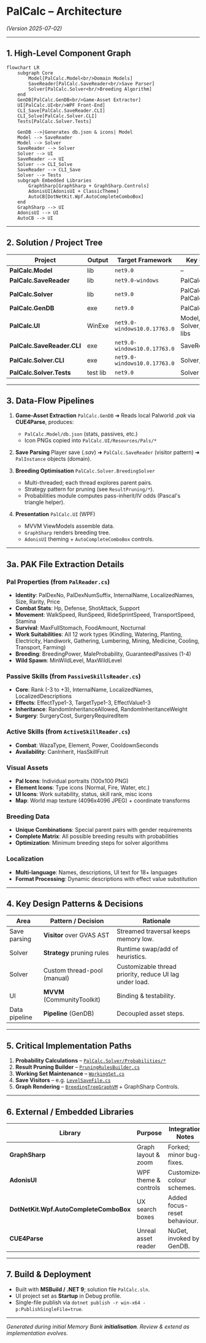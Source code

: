 # PalCalc – Architecture  
*(Version 2025-07-02)*  

---

## 1. High-Level Component Graph  

```mermaid
flowchart LR
    subgraph Core
        Model[PalCalc.Model<br/>Domain Models]
        SaveReader[PalCalc.SaveReader<br/>Save Parser]
        Solver[PalCalc.Solver<br/>Breeding Algorithm]
    end
    GenDB[PalCalc.GenDB<br/>Game-Asset Extractor]
    UI[PalCalc.UI<br/>WPF Front-End]
    CLI_Save[PalCalc.SaveReader.CLI]
    CLI_Solve[PalCalc.Solver.CLI]
    Tests[PalCalc.Solver.Tests]

    GenDB -->|Generates db.json & icons| Model
    Model --> SaveReader
    Model --> Solver
    SaveReader --> Solver
    Solver --> UI
    SaveReader --> UI
    Solver --> CLI_Solve
    SaveReader --> CLI_Save
    Solver --> Tests
    subgraph Embedded Libraries
        GraphSharp[GraphSharp + GraphSharp.Controls]
        AdonisUI[AdonisUI + ClassicTheme]
        AutoCB[DotNetKit.Wpf.AutoCompleteComboBox]
    end
    GraphSharp --> UI
    AdonisUI --> UI
    AutoCB --> UI
```

---

## 2. Solution / Project Tree  

| Project | Output | Target Framework | Key References |
|---------|--------|------------------|----------------|
| **PalCalc.Model** | lib | `net9.0` | – |
| **PalCalc.SaveReader** | lib | `net9.0-windows` | PalCalc.Model |
| **PalCalc.Solver** | lib | `net9.0` | PalCalc.Model, PalCalc.SaveReader |
| **PalCalc.GenDB** | exe | `net9.0` | PalCalc.Model |
| **PalCalc.UI** | WinExe | `net9.0-windows10.0.17763.0` | Model, SaveReader, Solver, Embedded libs |
| **PalCalc.SaveReader.CLI** | exe | `net9.0-windows10.0.17763.0` | SaveReader |
| **PalCalc.Solver.CLI** | exe | `net9.0-windows10.0.17763.0` | Solver, SaveReader |
| **PalCalc.Solver.Tests** | test lib | `net9.0` | Solver |

---

## 3. Data-Flow Pipelines

1. **Game-Asset Extraction**
   `PalCalc.GenDB` ➜ Reads local Palworld *.pak* via **CUE4Parse**, produces:
   * `PalCalc.Model/db.json` (stats, passives, etc.)
   * Icon PNGs copied into `PalCalc.UI/Resources/Pals/*`

2. **Save Parsing**
   Player save (*.sav*) ➜ `PalCalc.SaveReader` (visitor pattern) ➜ `PalInstance` objects (domain).

3. **Breeding Optimisation**
   `PalCalc.Solver.BreedingSolver`
   * Multi-threaded; each thread explores parent pairs.
   * Strategy pattern for pruning (see `ResultPruning/*`).
   * Probabilities module computes pass-inherit/IV odds (Pascal's triangle helper).

4. **Presentation**
   `PalCalc.UI` (WPF)
   * MVVM ViewModels assemble data.
   * `GraphSharp` renders breeding tree.
   * `AdonisUI` theming + `AutoCompleteComboBox` controls.

---

## 3a. PAK File Extraction Details

### **Pal Properties** (from `PalReader.cs`)
- **Identity**: PalDexNo, PalDexNumSuffix, InternalName, LocalizedNames, Size, Rarity, Price
- **Combat Stats**: Hp, Defense, ShotAttack, Support
- **Movement**: WalkSpeed, RunSpeed, RideSprintSpeed, TransportSpeed, Stamina
- **Survival**: MaxFullStomach, FoodAmount, Nocturnal
- **Work Suitabilities**: All 12 work types (Kindling, Watering, Planting, Electricity, Handiwork, Gathering, Lumbering, Mining, Medicine, Cooling, Transport, Farming)
- **Breeding**: BreedingPower, MaleProbability, GuaranteedPassives (1-4)
- **Wild Spawn**: MinWildLevel, MaxWildLevel

### **Passive Skills** (from `PassiveSkillsReader.cs`)
- **Core**: Rank (-3 to +3), InternalName, LocalizedNames, LocalizedDescriptions
- **Effects**: EffectType1-3, TargetType1-3, EffectValue1-3
- **Inheritance**: RandomInheritanceAllowed, RandomInheritanceWeight
- **Surgery**: SurgeryCost, SurgeryRequiredItem

### **Active Skills** (from `ActiveSkillReader.cs`)
- **Combat**: WazaType, Element, Power, CooldownSeconds
- **Availability**: CanInherit, HasSkillFruit

### **Visual Assets**
- **Pal Icons**: Individual portraits (100x100 PNG)
- **Element Icons**: Type icons (Normal, Fire, Water, etc.)
- **UI Icons**: Work suitability, status, skill rank, misc icons
- **Map**: World map texture (4096x4096 JPEG) + coordinate transforms

### **Breeding Data**
- **Unique Combinations**: Special parent pairs with gender requirements
- **Complete Matrix**: All possible breeding results with probabilities
- **Optimization**: Minimum breeding steps for solver algorithms

### **Localization**
- **Multi-language**: Names, descriptions, UI text for 18+ languages
- **Format Processing**: Dynamic descriptions with effect value substitution

---

## 4. Key Design Patterns & Decisions  

| Area | Pattern / Decision | Rationale |
|------|--------------------|-----------|
| Save parsing | **Visitor** over GVAS AST | Streamed traversal keeps memory low. |
| Solver | **Strategy** pruning rules | Runtime swap/add of heuristics. |
| Solver | Custom thread-pool (manual) | Customizable thread priority, reduce UI lag under load. |
| UI | **MVVM** (CommunityToolkit) | Binding & testability. |
| Data pipeline | **Pipeline** (GenDB) | Decoupled asset steps. |

---

## 5. Critical Implementation Paths  

1. **Probability Calculations** – [`PalCalc.Solver/Probabilities/*`](relative/PalCalc.Solver/Probabilities)  
2. **Result Pruning Builder** – [`PruningRulesBuilder.cs`](relative/PalCalc.Solver/ResultPruning/PruningRulesBuilder.cs)  
3. **Working Set Maintenance** – [`WorkingSet.cs`](relative/PalCalc.Solver/WorkingSet.cs)  
4. **Save Visitors** – e.g. [`LevelSaveFile.cs`](relative/PalCalc.SaveReader/SaveFile/LevelSaveFile.cs)  
5. **Graph Rendering** – [`BreedingTreeGraphVM`](relative/PalCalc.UI/ViewModel/GraphSharp) + GraphSharp Controls.  

---

## 6. External / Embedded Libraries  

| Library | Purpose | Integration Notes |
|---------|---------|-------------------|
| **GraphSharp** | Graph layout & zoom | Forked; minor bug-fixes. |
| **AdonisUI** | WPF theme & controls | Customized colour schemes. |
| **DotNetKit.Wpf.AutoCompleteComboBox** | UX search boxes | Added focus-reset behaviour. |
| **CUE4Parse** | Unreal asset reader | NuGet, invoked by GenDB. |

---

## 7. Build & Deployment  

* Built with **MSBuild / .NET 9**; solution file `PalCalc.sln`.  
* UI project set as **Startup** in Debug profile.  
* Single-file publish via `dotnet publish -r win-x64 -p:PublishSingleFile=true`.  

---

*Generated during initial Memory Bank **initialisation**. Review & extend as implementation evolves.*